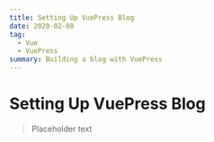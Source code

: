 ```yaml
---
title: Setting Up VuePress Blog
date: 2020-02-08
tag: 
  - Vue
  - VuePress
summary: Building a blog with VuePress
---
```

# Setting Up VuePress Blog

> Placeholder text
